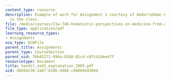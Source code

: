 ```yaml
---
content_type: resource
description: Example of work for Assignment 1 courtesy of Abdurrahman Kandil, a student
  in the class.
file: /media/courses/21w-746-humanistic-perspectives-on-medicine-from-ancient-greece-to-modern-america-spring-2005/d66942302a67819bd4b8c480b9dd366d_kandil_oath_explanation_2005.pdf
file_type: application/pdf
learning_resource_types:
- Assignments
ocw_type: OCWFile
parent_title: Assignments
parent_type: CourseSection
parent_uid: 76b45271-996a-03b8-81cd-c07cb2dee47f
resourcetype: Document
title: kandil_oath_explanation_2005.pdf
uid: d6694230-2a67-819b-d4b8-c480b9dd366d
---
```

